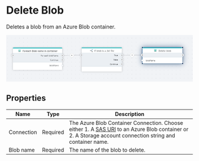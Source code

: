 # Delete Blob

Deletes a blob from an Azure Blob container.

![img](../../../../images/flow/delete-blob.png)

## Properties

| Name             | Type      |Description                                             |
|------------------|-----------|--------------------------------------------------------|
| Connection       | Required  | The Azure Blob Container Connection. Choose either 1. A [SAS URI](https://learn.microsoft.com/en-us/azure/storage/common/storage-sas-overview) to an Azure Blob container or 2. A Storage account connection string and container name.       |
| Blob name        | Required  | The name of the blob to delete.                        |
